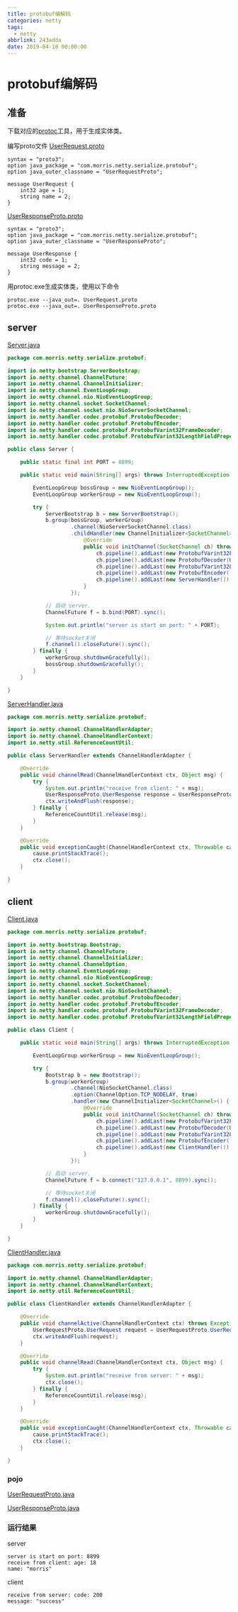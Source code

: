 ```yaml
---
title: protobuf编解码
categories: netty
tags:
  - netty
abbrlink: 243adda
date: 2019-04-18 00:00:00
---
```


# protobuf编解码

## 准备
下载对应的[protoc](https://github.com/protocolbuffers/protobuf/releases)工具，用于生成实体类。

编写proto文件
[UserRequest.proto]()
```
syntax = "proto3";
option java_package = "com.morris.netty.serialize.protobuf";
option java_outer_classname = "UserRequestProto";

message UserRequest {
	int32 age = 1;
	string name = 2;
}
```

[UserResponseProto.proto]()
```
syntax = "proto3";
option java_package = "com.morris.netty.serialize.protobuf";
option java_outer_classname = "UserResponseProto";

message UserResponse {
	int32 code = 1;
	string message = 2;
}
```

用protoc.exe生成实体类，使用以下命令
```
protoc.exe --java_out=. UserRequest.proto
protoc.exe --java_out=. UserResponseProto.proto
```

## server
[Server.java](https://gitee.com/morris131/morris-book/blob/master/Java/netty/nettyDemo/src/main/java/com/morris/netty/serialize/protobuf/Server.java)
```java
package com.morris.netty.serialize.protobuf;

import io.netty.bootstrap.ServerBootstrap;
import io.netty.channel.ChannelFuture;
import io.netty.channel.ChannelInitializer;
import io.netty.channel.EventLoopGroup;
import io.netty.channel.nio.NioEventLoopGroup;
import io.netty.channel.socket.SocketChannel;
import io.netty.channel.socket.nio.NioServerSocketChannel;
import io.netty.handler.codec.protobuf.ProtobufDecoder;
import io.netty.handler.codec.protobuf.ProtobufEncoder;
import io.netty.handler.codec.protobuf.ProtobufVarint32FrameDecoder;
import io.netty.handler.codec.protobuf.ProtobufVarint32LengthFieldPrepender;

public class Server {

    public static final int PORT = 8899;

    public static void main(String[] args) throws InterruptedException {

        EventLoopGroup bossGroup = new NioEventLoopGroup();
        EventLoopGroup workerGroup = new NioEventLoopGroup();

        try {
            ServerBootstrap b = new ServerBootstrap();
            b.group(bossGroup, workerGroup)
                    .channel(NioServerSocketChannel.class)
                    .childHandler(new ChannelInitializer<SocketChannel>() {
                        @Override
                        public void initChannel(SocketChannel ch) throws Exception {
                            ch.pipeline().addLast(new ProtobufVarint32FrameDecoder());
                            ch.pipeline().addLast(new ProtobufDecoder(UserRequestProto.UserRequest.getDefaultInstance()));
                            ch.pipeline().addLast(new ProtobufVarint32LengthFieldPrepender());
                            ch.pipeline().addLast(new ProtobufEncoder());
                            ch.pipeline().addLast(new ServerHandler());
                        }
                    });

            // 启动 server.
            ChannelFuture f = b.bind(PORT).sync();

            System.out.println("server is start on port: " + PORT);

            // 等待socket关闭
            f.channel().closeFuture().sync();
        } finally {
            workerGroup.shutdownGracefully();
            bossGroup.shutdownGracefully();
        }
    }

}
```
[ServerHandler.java](https://gitee.com/morris131/morris-book/blob/master/Java/netty/nettyDemo/src/main/java/com/morris/netty/serialize/protobuf/ServerHandler.java)
```java
package com.morris.netty.serialize.protobuf;

import io.netty.channel.ChannelHandlerAdapter;
import io.netty.channel.ChannelHandlerContext;
import io.netty.util.ReferenceCountUtil;

public class ServerHandler extends ChannelHandlerAdapter {

    @Override
    public void channelRead(ChannelHandlerContext ctx, Object msg) {
        try {
            System.out.println("receive from client: " + msg);
            UserResponseProto.UserResponse response = UserResponseProto.UserResponse.newBuilder().setCode(200).setMessage("success").buildPartial();
            ctx.writeAndFlush(response);
        } finally {
            ReferenceCountUtil.release(msg);
        }
    }

    @Override
    public void exceptionCaught(ChannelHandlerContext ctx, Throwable cause) {
        cause.printStackTrace();
        ctx.close();
    }

}
```

## client
[Client.java](https://gitee.com/morris131/morris-book/blob/master/Java/netty/nettyDemo/src/main/java/com/morris/netty/serialize/protobuf/Client.java)
```java
package com.morris.netty.serialize.protobuf;

import io.netty.bootstrap.Bootstrap;
import io.netty.channel.ChannelFuture;
import io.netty.channel.ChannelInitializer;
import io.netty.channel.ChannelOption;
import io.netty.channel.EventLoopGroup;
import io.netty.channel.nio.NioEventLoopGroup;
import io.netty.channel.socket.SocketChannel;
import io.netty.channel.socket.nio.NioSocketChannel;
import io.netty.handler.codec.protobuf.ProtobufDecoder;
import io.netty.handler.codec.protobuf.ProtobufEncoder;
import io.netty.handler.codec.protobuf.ProtobufVarint32FrameDecoder;
import io.netty.handler.codec.protobuf.ProtobufVarint32LengthFieldPrepender;

public class Client {

    public static void main(String[] args) throws InterruptedException {

        EventLoopGroup workerGroup = new NioEventLoopGroup();

        try {
            Bootstrap b = new Bootstrap();
            b.group(workerGroup)
                    .channel(NioSocketChannel.class)
                    .option(ChannelOption.TCP_NODELAY, true)
                    .handler(new ChannelInitializer<SocketChannel>() {
                        @Override
                        public void initChannel(SocketChannel ch) throws Exception {
                            ch.pipeline().addLast(new ProtobufVarint32FrameDecoder());
                            ch.pipeline().addLast(new ProtobufDecoder(UserResponseProto.UserResponse.getDefaultInstance()));
                            ch.pipeline().addLast(new ProtobufVarint32LengthFieldPrepender());
                            ch.pipeline().addLast(new ProtobufEncoder());
                            ch.pipeline().addLast(new ClientHandler());
                        }
                    });

            // 启动 server.
            ChannelFuture f = b.connect("127.0.0.1", 8899).sync();

            // 等待socket关闭
            f.channel().closeFuture().sync();
        } finally {
            workerGroup.shutdownGracefully();
        }
    }

}
```
[ClientHandler.java](https://gitee.com/morris131/morris-book/blob/master/Java/netty/nettyDemo/src/main/java/com/morris/netty/serialize/protobuf/ClientHandler.java)
```java
package com.morris.netty.serialize.protobuf;

import io.netty.channel.ChannelHandlerAdapter;
import io.netty.channel.ChannelHandlerContext;
import io.netty.util.ReferenceCountUtil;

public class ClientHandler extends ChannelHandlerAdapter {

    @Override
    public void channelActive(ChannelHandlerContext ctx) throws Exception {
        UserRequestProto.UserRequest request = UserRequestProto.UserRequest.newBuilder().setAge(18).setName("morris").buildPartial();
        ctx.writeAndFlush(request);
    }

    @Override
    public void channelRead(ChannelHandlerContext ctx, Object msg) {
        try {
            System.out.println("receive from server: " + msg);
            ctx.close();
        } finally {
            ReferenceCountUtil.release(msg);
        }
    }

    @Override
    public void exceptionCaught(ChannelHandlerContext ctx, Throwable cause) {
        cause.printStackTrace();
        ctx.close();
    }

}
```

### pojo
[UserRequestProto.java](https://gitee.com/morris131/morris-book/blob/master/Java/netty/nettyDemo/src/main/java/com/morris/netty/serialize/protobuf/UserRequestProto.java)

[UserResponseProto.java](https://gitee.com/morris131/morris-book/blob/master/Java/netty/nettyDemo/src/main/java/com/morris/netty/serialize/protobuf/UserResponseProto.java)

### 运行结果
server
```
server is start on port: 8899
receive from client: age: 18
name: "morris"
```
client
```
receive from server: code: 200
message: "success"
```